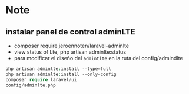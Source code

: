 # Note

## instalar panel de control adminLTE
- composer require jeroennoten/laravel-adminlte 
- view status of Lte, php artisan adminlte:status
- para modificar el diseño del `admintlte` en la ruta del config/admindlte
```php
php artisan adminlte:install --type=full
php artisan adminlte:install --only=config
composer require laravel/ui
config/adminlte.php
```